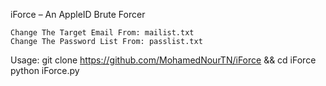 
iForce – An AppleID Brute Forcer


    Change The Target Email From: mailist.txt
    Change The Password List From: passlist.txt
    
Usage: git clone https://github.com/MohamedNourTN/iForce && cd iForce python iForce.py
